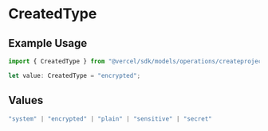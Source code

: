 # CreatedType

## Example Usage

```typescript
import { CreatedType } from "@vercel/sdk/models/operations/createprojectenv.js";

let value: CreatedType = "encrypted";
```

## Values

```typescript
"system" | "encrypted" | "plain" | "sensitive" | "secret"
```